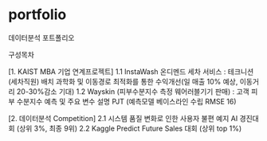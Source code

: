# portfolio
데이터분석 포트폴리오

구성목차

[1. KAIST MBA 기업 연계프로젝트]
1.1 InstaWash 온디멘드 세차 서비스 : 테크니션(세차직원) 배치 과학화 및 이동경로 최적화를 통한 수익개선(일 매출 10% 예상, 이동거리 20-30%감소 기대) 
1.2 Wayskin (피부수분지수 측정 웨어러블기기 판매) : 고객 피부 수분지수 예측 및 주요 변수 설명 PJT (예측모델 베이스라인 수립 RMSE 16)  

[2. 데이터분석 Competition] 
2.1 시스템 품질 변화로 인한 사용자 불편 예지 AI 경진대회 (상위 3%, 최종 9위) 
2.2 Kaggle Predict Future Sales 대회 (상위 top 1%) 
